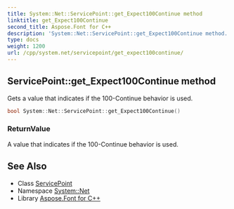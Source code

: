 ```yaml
---
title: System::Net::ServicePoint::get_Expect100Continue method
linktitle: get_Expect100Continue
second_title: Aspose.Font for C++
description: 'System::Net::ServicePoint::get_Expect100Continue method. Gets a value that indicates if the 100-Continue behavior is used in C++.'
type: docs
weight: 1200
url: /cpp/system.net/servicepoint/get_expect100continue/
---
```

## ServicePoint::get_Expect100Continue method


Gets a value that indicates if the 100-Continue behavior is used.

```cpp
bool System::Net::ServicePoint::get_Expect100Continue()
```


### ReturnValue

A value that indicates if the 100-Continue behavior is used.

## See Also

* Class [ServicePoint](../)
* Namespace [System::Net](../../)
* Library [Aspose.Font for C++](../../../)
